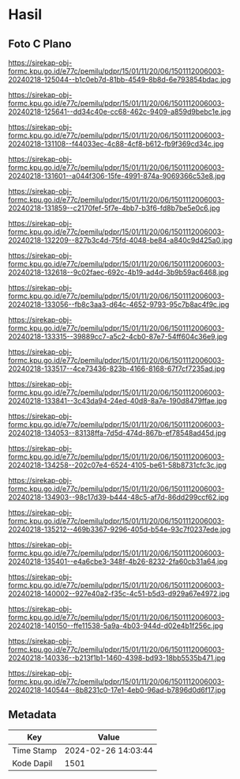 # Hasil

## Foto C Plano

https://sirekap-obj-formc.kpu.go.id/e77c/pemilu/pdpr/15/01/11/20/06/1501112006003-20240218-125044--b1c0eb7d-81bb-4549-8b8d-6e793854bdac.jpg

https://sirekap-obj-formc.kpu.go.id/e77c/pemilu/pdpr/15/01/11/20/06/1501112006003-20240218-125641--dd34c40e-cc68-462c-9409-a859d9bebc1e.jpg

https://sirekap-obj-formc.kpu.go.id/e77c/pemilu/pdpr/15/01/11/20/06/1501112006003-20240218-131108--f44033ec-4c88-4cf8-b612-fb9f369cd34c.jpg

https://sirekap-obj-formc.kpu.go.id/e77c/pemilu/pdpr/15/01/11/20/06/1501112006003-20240218-131601--a044f306-15fe-4991-874a-9069366c53e8.jpg

https://sirekap-obj-formc.kpu.go.id/e77c/pemilu/pdpr/15/01/11/20/06/1501112006003-20240218-131859--c2170fef-5f7e-4bb7-b3f6-fd8b7be5e0c6.jpg

https://sirekap-obj-formc.kpu.go.id/e77c/pemilu/pdpr/15/01/11/20/06/1501112006003-20240218-132209--827b3c4d-75fd-4048-be84-a840c9d425a0.jpg

https://sirekap-obj-formc.kpu.go.id/e77c/pemilu/pdpr/15/01/11/20/06/1501112006003-20240218-132618--9c02faec-692c-4b19-ad4d-3b9b59ac6468.jpg

https://sirekap-obj-formc.kpu.go.id/e77c/pemilu/pdpr/15/01/11/20/06/1501112006003-20240218-133056--fb8c3aa3-d64c-4652-9793-95c7b8ac4f9c.jpg

https://sirekap-obj-formc.kpu.go.id/e77c/pemilu/pdpr/15/01/11/20/06/1501112006003-20240218-133315--39889cc7-a5c2-4cb0-87e7-54ff604c36e9.jpg

https://sirekap-obj-formc.kpu.go.id/e77c/pemilu/pdpr/15/01/11/20/06/1501112006003-20240218-133517--4ce73436-823b-4166-8168-67f7cf7235ad.jpg

https://sirekap-obj-formc.kpu.go.id/e77c/pemilu/pdpr/15/01/11/20/06/1501112006003-20240218-133841--3c43da94-24ed-40d8-8a7e-190d8479ffae.jpg

https://sirekap-obj-formc.kpu.go.id/e77c/pemilu/pdpr/15/01/11/20/06/1501112006003-20240218-134053--83138ffa-7d5d-474d-867b-ef78548ad45d.jpg

https://sirekap-obj-formc.kpu.go.id/e77c/pemilu/pdpr/15/01/11/20/06/1501112006003-20240218-134258--202c07e4-6524-4105-be61-58b8731cfc3c.jpg

https://sirekap-obj-formc.kpu.go.id/e77c/pemilu/pdpr/15/01/11/20/06/1501112006003-20240218-134903--98c17d39-b444-48c5-af7d-86dd299ccf62.jpg

https://sirekap-obj-formc.kpu.go.id/e77c/pemilu/pdpr/15/01/11/20/06/1501112006003-20240218-135212--469b3367-9296-405d-b54e-93c7f0237ede.jpg

https://sirekap-obj-formc.kpu.go.id/e77c/pemilu/pdpr/15/01/11/20/06/1501112006003-20240218-135401--e4a6cbe3-348f-4b26-8232-2fa60cb31a64.jpg

https://sirekap-obj-formc.kpu.go.id/e77c/pemilu/pdpr/15/01/11/20/06/1501112006003-20240218-140002--927e40a2-f35c-4c51-b5d3-d929a67e4972.jpg

https://sirekap-obj-formc.kpu.go.id/e77c/pemilu/pdpr/15/01/11/20/06/1501112006003-20240218-140150--ffe11538-5a9a-4b03-944d-d02e4b1f256c.jpg

https://sirekap-obj-formc.kpu.go.id/e77c/pemilu/pdpr/15/01/11/20/06/1501112006003-20240218-140336--b213f1b1-1460-4398-bd93-18bb5535b471.jpg

https://sirekap-obj-formc.kpu.go.id/e77c/pemilu/pdpr/15/01/11/20/06/1501112006003-20240218-140544--8b8231c0-17e1-4eb0-96ad-b7896d0d6f17.jpg


## Metadata

| Key        | Value               |
| ---------- | ------------------- |
| Time Stamp | 2024-02-26 14:03:44 |
| Kode Dapil | 1501                |



